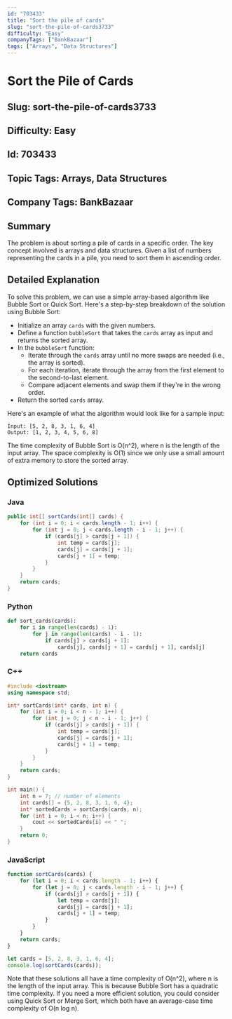 ```yaml
---
id: "703433"
title: "Sort the pile of cards"
slug: "sort-the-pile-of-cards3733"
difficulty: "Easy"
companyTags: ["BankBazaar"]
tags: ["Arrays", "Data Structures"]
---
```


# Sort the Pile of Cards
## Slug: sort-the-pile-of-cards3733
## Difficulty: Easy
## Id: 703433
## Topic Tags: Arrays, Data Structures
## Company Tags: BankBazaar

## Summary
The problem is about sorting a pile of cards in a specific order. The key concept involved is arrays and data structures. Given a list of numbers representing the cards in a pile, you need to sort them in ascending order.

## Detailed Explanation
To solve this problem, we can use a simple array-based algorithm like Bubble Sort or Quick Sort. Here's a step-by-step breakdown of the solution using Bubble Sort:

* Initialize an array `cards` with the given numbers.
* Define a function `bubbleSort` that takes the `cards` array as input and returns the sorted array.
* In the `bubbleSort` function:
	+ Iterate through the `cards` array until no more swaps are needed (i.e., the array is sorted).
	+ For each iteration, iterate through the array from the first element to the second-to-last element.
	+ Compare adjacent elements and swap them if they're in the wrong order.
* Return the sorted `cards` array.

Here's an example of what the algorithm would look like for a sample input:
```
Input: [5, 2, 8, 3, 1, 6, 4]
Output: [1, 2, 3, 4, 5, 6, 8]
```

The time complexity of Bubble Sort is O(n^2), where n is the length of the input array. The space complexity is O(1) since we only use a small amount of extra memory to store the sorted array.

## Optimized Solutions

### Java
```java
public int[] sortCards(int[] cards) {
    for (int i = 0; i < cards.length - 1; i++) {
        for (int j = 0; j < cards.length - i - 1; j++) {
            if (cards[j] > cards[j + 1]) {
                int temp = cards[j];
                cards[j] = cards[j + 1];
                cards[j + 1] = temp;
            }
        }
    }
    return cards;
}
```

### Python
```python
def sort_cards(cards):
    for i in range(len(cards) - 1):
        for j in range(len(cards) - i - 1):
            if cards[j] > cards[j + 1]:
                cards[j], cards[j + 1] = cards[j + 1], cards[j]
    return cards
```

### C++
```cpp
#include <iostream>
using namespace std;

int* sortCards(int* cards, int n) {
    for (int i = 0; i < n - 1; i++) {
        for (int j = 0; j < n - i - 1; j++) {
            if (cards[j] > cards[j + 1]) {
                int temp = cards[j];
                cards[j] = cards[j + 1];
                cards[j + 1] = temp;
            }
        }
    }
    return cards;
}

int main() {
    int n = 7; // number of elements
    int cards[] = {5, 2, 8, 3, 1, 6, 4};
    int* sortedCards = sortCards(cards, n);
    for (int i = 0; i < n; i++) {
        cout << sortedCards[i] << " ";
    }
    return 0;
}
```

### JavaScript
```javascript
function sortCards(cards) {
    for (let i = 0; i < cards.length - 1; i++) {
        for (let j = 0; j < cards.length - i - 1; j++) {
            if (cards[j] > cards[j + 1]) {
                let temp = cards[j];
                cards[j] = cards[j + 1];
                cards[j + 1] = temp;
            }
        }
    }
    return cards;
}

let cards = [5, 2, 8, 3, 1, 6, 4];
console.log(sortCards(cards));
```

Note that these solutions all have a time complexity of O(n^2), where n is the length of the input array. This is because Bubble Sort has a quadratic time complexity. If you need a more efficient solution, you could consider using Quick Sort or Merge Sort, which both have an average-case time complexity of O(n log n).